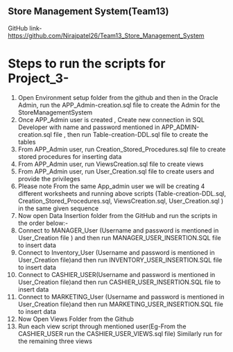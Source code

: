 ## Store Management System(Team13)


GitHub link- https://github.com/Nirajpatel26/Team13_Store_Management_System

# Steps to run the scripts for Project_3-

1. Open Environment setup folder from the github and then in the Oracle Admin, run the APP_Admin-creation.sql file to create the Admin for the StoreManagementSystem 
2. Once APP_Admin user is created , Create new connection in SQL Developer with name and password mentioned in APP_ADMIN-creation.sql file , then run Table-creation-DDL.sql file to create the tables 
3. From APP_Admin user, run Creation_Stored_Procedures.sql file to create stored procedures for inserting data
4. From APP_Admin  user, run ViewsCreation.sql file to create views 
5. From APP_Admin  user, run User_Creation.sql file to create users and provide the privileges
6. Please note From the same App_admin user we will be creating 4 different worksheets and running above scripts (Table-creation-DDL.sql, Creation_Stored_Procedures.sql, ViewsCreation.sql, User_Creation.sql ) in the same given sequence
6. Now open Data Insertion folder from the GitHub and run the scripts in the order below:-
7. Connect to MANAGER_User (Username and password is mentioned in User_Creation file ) and then run MANAGER_USER_INSERTION.SQL file to insert data 
8. Connect to Inventory_User (Username and password is mentioned in User_Creation file)and then run INVENTORY_USER_INSERTION.SQL file to insert data 
9. Connect to CASHIER_USER(Username and password is mentioned in User_Creation file)and then run CASHIER_USER_INSERTION.SQL file to insert data 
10. Connect to MARKETING_User (Username and password is mentioned in User_Creation file)and then run MARKETING_USER_INSERTION.SQL file to insert data 
11. Now Open Views Folder from the Github
12. Run each view script through mentioned user(Eg-From the CASHIER_USER run the CASHIER_USER_VIEWS.sql file) Similarly run for the remaining three views 
